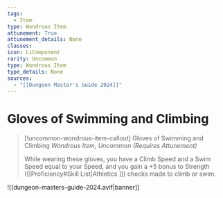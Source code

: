 ```yaml
---
tags:
  - Item
type: Wondrous Item
attunement: True
attunement_details: None
classes:
icon: LiComponent
rarity: Uncommon
type: Wondrous Item
type_details: None
sources: 
  - "[[Dungeon Master's Guide 2024]]"
---
```

# Gloves of Swimming and Climbing
>[!uncommon-wondrous-item-callout] Gloves of Swimming and Climbing
>_Wondrous Item, Uncommon (Requires Attunement)_
>
>While wearing these gloves, you have a Climb Speed and a Swim Speed equal to your Speed, and you gain a +5 bonus to Strength ([[Proficiency#Skill List\|Athletics ]]) checks made to climb or swim.
>


![[dungeon-masters-guide-2024.avif|banner]]